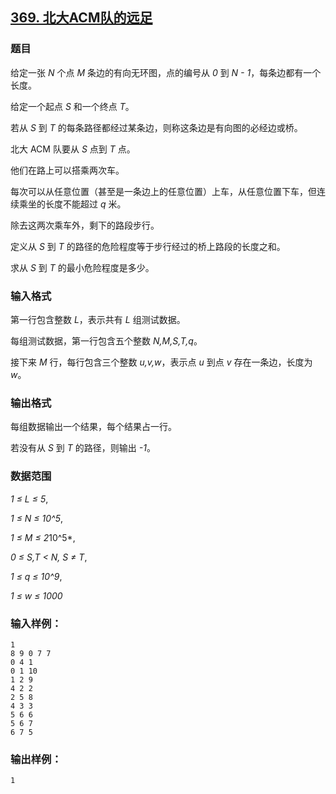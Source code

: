 ## [369. 北大ACM队的远足](https://www.acwing.com/problem/content/371/)

### 题目

给定一张 *N* 个点 *M* 条边的有向无环图，点的编号从 *0* 到 *N - 1*，每条边都有一个长度。

给定一个起点 *S* 和一个终点 *T*。

若从 *S* 到 *T* 的每条路径都经过某条边，则称这条边是有向图的必经边或桥。

北大 ACM 队要从 *S* 点到 *T* 点。

他们在路上可以搭乘两次车。

每次可以从任意位置（甚至是一条边上的任意位置）上车，从任意位置下车，但连续乘坐的长度不能超过 *q* 米。

除去这两次乘车外，剩下的路段步行。

定义从 *S* 到 *T* 的路径的危险程度等于步行经过的桥上路段的长度之和。

求从 *S* 到 *T* 的最小危险程度是多少。

### 输入格式

第一行包含整数 *L*，表示共有 *L* 组测试数据。

每组测试数据，第一行包含五个整数 *N,M,S,T,q*。

接下来 *M* 行，每行包含三个整数 *u,v,w*，表示点 *u* 到点 *v* 存在一条边，长度为 *w*。

### 输出格式

每组数据输出一个结果，每个结果占一行。

若没有从 *S* 到 *T* 的路径，则输出 *-1*。

### 数据范围

*1 ≤ L ≤ 5*,

*1 ≤ N ≤ 10^5*,

*1 ≤ M ≤ 2*10^5*,

*0 ≤ S,T < N, S ≠ T*,

*1 ≤ q ≤ 10^9*,

*1 ≤ w ≤ 1000*

### 输入样例：

```
1
8 9 0 7 7
0 4 1
0 1 10
1 2 9
4 2 2
2 5 8
4 3 3
5 6 6
5 6 7
6 7 5
```

### 输出样例：

```
1
```

